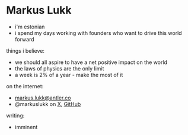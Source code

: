 # Markus Lukk

* i'm estonian
* i spend my days working with founders who want to drive this world forward

things i believe:
* we should all aspire to have a net positive impact on the world
* the laws of physics are the only limit
* a week is 2% of a year - make the most of it

on the internet:
* [markus.lukk@antler.co](markus.lukk@antler.co)
* @markuslukk on [X](https://x.com/markuslukk), [GitHub](https://github.com/markuslukk)

writing:
* imminent
